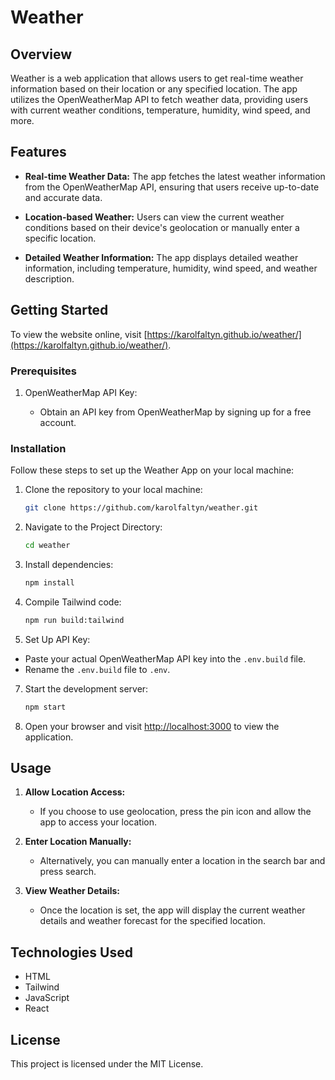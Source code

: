 
# Weather 

## Overview

Weather is a web application that allows users to get real-time weather information based on their location or any specified location. The app utilizes the OpenWeatherMap API to fetch weather data, providing users with current weather conditions, temperature, humidity, wind speed, and more.

## Features

- **Real-time Weather Data:** The app fetches the latest weather information from the OpenWeatherMap API, ensuring that users receive up-to-date and accurate data.

- **Location-based Weather:** Users can view the current weather conditions based on their device's geolocation or manually enter a specific location.

- **Detailed Weather Information:** The app displays detailed weather information, including temperature, humidity, wind speed, and weather description.

## Getting Started

To view the website online, visit [https://karolfaltyn.github.io/weather/](https://karolfaltyn.github.io/weather/).

### Prerequisites

1.  OpenWeatherMap API Key:
    
    -   Obtain an API key from OpenWeatherMap by signing up for a free account.
  
 ### Installation

Follow these steps to set up the Weather App on your local machine:

1. Clone the repository to your local machine:
   ```bash
   git clone https://github.com/karolfaltyn/weather.git
   ```

2. Navigate to the Project Directory:
   ```bash
   cd weather
   ```

3. Install dependencies:
   ```bash
   npm install
   ```
   
4. Compile Tailwind code:
    ```bash
   npm run build:tailwind
   ```

6. Set Up API Key:
- Paste your actual OpenWeatherMap API key into the `.env.build` file.
- Rename the `.env.build` file to `.env`.

7. Start the development server:

   ```bash
   npm start
   ```

8. Open your browser and visit  [http://localhost:3000](http://localhost:3000/)  to view the application.

## Usage

1. **Allow Location Access:**
   - If you choose to use geolocation, press the pin icon and allow the app to access your location.

2. **Enter Location Manually:**
   - Alternatively, you can manually enter a location in the search bar and press search.

3. **View Weather Details:**
   - Once the location is set, the app will display the current weather details and weather forecast for the specified location.


## Technologies Used

- HTML
- Tailwind
- JavaScript
- React

## License

This project is licensed under the MIT License.
